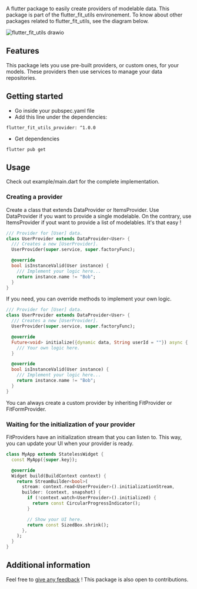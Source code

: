 A flutter package to easily create providers of modelable data.
This package is part of the flutter_fit_utils environement. To know about other packages related to flutter_fit_utils, see the diagram below.

![flutter_fit_utils drawio](https://github.com/s0punk/flutter_fit_utils_provider/assets/59456672/74b056f7-f85d-4635-891c-fd9feee99cfb)

## Features

This package lets you use pre-built providers, or custom ones, for your models. These providers then use services to manage your data repositories.

## Getting started

- Go inside your pubspec.yaml file
- Add this line under the dependencies:
```
flutter_fit_utils_provider: ^1.0.0
```
- Get dependencies
```
flutter pub get
```

## Usage

Check out example/main.dart for the complete implementation.

### Creating a provider
Create a class that extends DataProvider or ItemsProvider. Use DataProvider if you want to provide a single modelable. On the contrary, use ItemsProvider if yout want to provide a list of modelables. It's that easy !

```dart
/// Provider for [User] data.
class UserProvider extends DataProvider<User> {
  /// Creates a new [UserProvider].
  UserProvider(super.service, super.factoryFunc);

  @override
  bool isInstanceValid(User instance) {
    /// Implement your logic here...
    return instance.name != "Bob";
  }
}
```

If you need, you can override methods to implement your own logic.

```dart
/// Provider for [User] data.
class UserProvider extends DataProvider<User> {
  /// Creates a new [UserProvider].
  UserProvider(super.service, super.factoryFunc);

  @override
  Future<void> initialize({dynamic data, String userId = ""}) async {
    /// Your own logic here.
  }

  @override
  bool isInstanceValid(User instance) {
    /// Implement your logic here...
    return instance.name != "Bob";
  }
}
```

You can always create a custom provider by inheriting FitProvider or FitFormProvider.

### Waiting for the initialization of your provider
FitProviders have an initialization stream that you can listen to. This way, you can update your UI when your provider is ready.

```dart
class MyApp extends StatelessWidget {
  const MyApp({super.key});

  @override
  Widget build(BuildContext context) {
    return StreamBuilder<bool>(
      stream: context.read<UserProvider>().initializationStream,
      builder: (context, snapshot) {
        if (!context.watch<UserProvider>().initialized) {
          return const CircularProgressIndicator();
        }

        // Show your UI here.
        return const SizedBox.shrink();
      },
    );
  }
}
```

## Additional information

Feel free to [give any feedback](https://github.com/s0punk/flutter_fit_utils_provider/issues) ! This package is also open to contributions.
